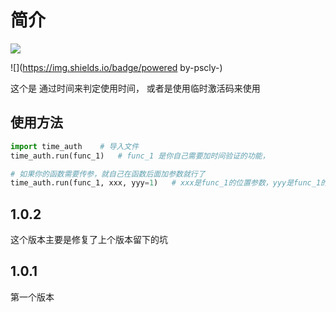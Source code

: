 # 简介

![](https://img.shields.io/badge/bulid-1.0.1-<COLOR>)

![](https://img.shields.io/badge/powered by-pscly-<COLOR>)

这个是 通过时间来判定使用时间， 或者是使用临时激活码来使用



## 使用方法

```python
import time_auth	# 导入文件
time_auth.run(func_1)	# func_1 是你自己需要加时间验证的功能，

# 如果你的函数需要传参，就自己在函数后面加参数就行了
time_auth.run(func_1, xxx, yyy=1)	# xxx是func_1的位置参数，yyy是func_1的关键字参数
```

 



## 1.0.2

这个版本主要是修复了上个版本留下的坑



## 1.0.1

第一个版本